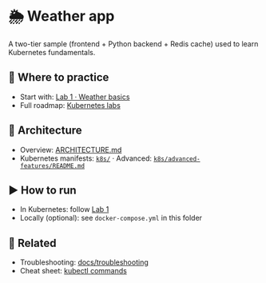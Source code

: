 # 🌦️ Weather app

A two-tier sample (frontend + Python backend + Redis cache) used to learn Kubernetes fundamentals.

## 📍 Where to practice

- Start with: [Lab 1 · Weather basics](../labs/01-weather-basics.md)
- Full roadmap: [Kubernetes labs](../docs/KUBERNETES-LABS.md)

## 🧱 Architecture

- Overview: [ARCHITECTURE.md](ARCHITECTURE.md)
- Kubernetes manifests: [`k8s/`](k8s/) · Advanced: [`k8s/advanced-features/README.md`](k8s/advanced-features/README.md)

## ▶️ How to run

- In Kubernetes: follow [Lab 1](../labs/01-weather-basics.md)
- Locally (optional): see `docker-compose.yml` in this folder

## 🔗 Related

- Troubleshooting: [docs/troubleshooting](../docs/troubleshooting/troubleshooting.md)
- Cheat sheet: [kubectl commands](../docs/reference/kubectl-cheatsheet.md)
